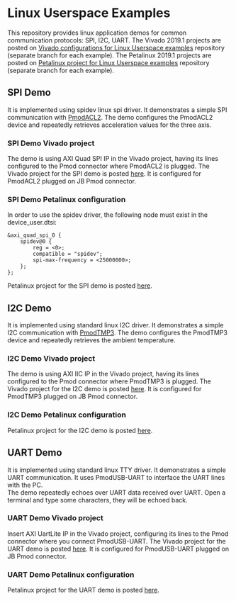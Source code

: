 # Linux Userspace Examples
This repository provides linux application demos for common communication protocols: SPI, I2C, UART.
The Vivado 2019.1 projects are posted on [Vivado configurations for Linux Userspace examples](https://github.com/Digilent/Zybo-Z7-20-PMOD-Comm-hw) repository (separate branch for each example).
The Petalinux 2019.1 projects are posted on [Petalinux project for Linux Userspace examples](https://github.com/Digilent/Zybo-Z7-20-PMOD-Comm-ow) repository (separate branch for each example).

## SPI Demo
It is implemented using spidev linux spi driver.
It demonstrates a simple SPI communication with [PmodACL2](https://store.digilentinc.com/pmod-acl2-3-axis-mems-accelerometer/).
The demo configures the PmodACL2 device and repeatedly retrieves acceleration values for the three axis.

### SPI Demo Vivado project
The demo is using AXI Quad SPI IP in the Vivado project, having its lines configured to the Pmod connector where PmodACL2 is plugged.
The Vivado project for the SPI demo is posted [here](https://github.com/Digilent/Zybo-Z7-20-PMOD-Comm-hw/tree/spi_example). It is configured for PmodACL2 plugged on JB Pmod connector.

### SPI Demo Petalinux configuration
In order to use the spidev driver, the following node must exist in the device_user.dtsi:
```
&axi_quad_spi_0 {
	spidev@0 {
		reg = <0>;
		compatible = "spidev";
		spi-max-frequency = <25000000>;
	};
};
```
Petalinux project for the SPI demo is posted [here](https://github.com/Digilent/Zybo-Z7-20-PMOD-Comm-os/tree/spi_example).

## I2C Demo
It is implemented using standard linux I2C driver.
It demonstrates a simple I2C communication with [PmodTMP3](https://store.digilentinc.com/pmod-tmp3-digital-temperature-sensor/).
The demo configures the PmodTMP3 device and repeatedly retrieves the ambient temperature.

### I2C Demo Vivado project
The demo is using AXI IIC IP in the Vivado project, having its lines configured to the Pmod connector where PmodTMP3 is plugged.
The Vivado project for the I2C demo is posted [here](https://github.com/Digilent/Zybo-Z7-20-PMOD-Comm-hw/tree/i2c_example). It is configured for PmodTMP3 plugged on JB Pmod connector.

### I2C Demo Petalinux configuration
Petalinux project for the I2C demo is posted [here](https://github.com/Digilent/Zybo-Z7-20-PMOD-Comm-os/tree/i2c_example).

## UART Demo
It is implemented using standard linux TTY driver. It demonstrates a simple UART communication.
It uses PmodUSB-UART to interface the UART lines with the PC.  
The demo repeatedly echoes over UART data received over UART. Open a terminal and type some characters, they will be echoed back.

### UART Demo Vivado project
Insert AXI UartLite IP in the Vivado project, configuring its lines to the Pmod connector where you connect PmodUSB-UART.
The Vivado project for the UART demo is posted [here](https://github.com/Digilent/Zybo-Z7-20-PMOD-Comm-hw/tree/uart_example). It is configured for PmodUSB-UART plugged on JB Pmod connector.

### UART Demo Petalinux configuration
Petalinux project for the UART demo is posted [here](https://github.com/Digilent/Zybo-Z7-20-PMOD-Comm-os/tree/uart_example).

